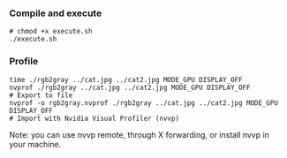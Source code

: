 ### Compile and execute
```
# chmod +x execute.sh
./execute.sh
```

### Profile
```
time ./rgb2gray ../cat.jpg ../cat2.jpg MODE_GPU DISPLAY_OFF
nvprof ./rgb2gray ../cat.jpg ../cat2.jpg MODE_GPU DISPLAY_OFF
# Export to file
nvprof -o rgb2gray.nvprof ./rgb2gray ../cat.jpg ../cat2.jpg MODE_GPU DISPLAY_OFF
# Import with Nvidia Visual Profiler (nvvp)
```
Note: you can use nvvp remote, through X forwarding, or install nvvp in your machine.
